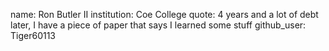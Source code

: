 name: Ron Butler II
institution: Coe College
quote: 4 years and a lot of debt later, I have a piece of paper that says I learned some stuff
github_user: Tiger60113

